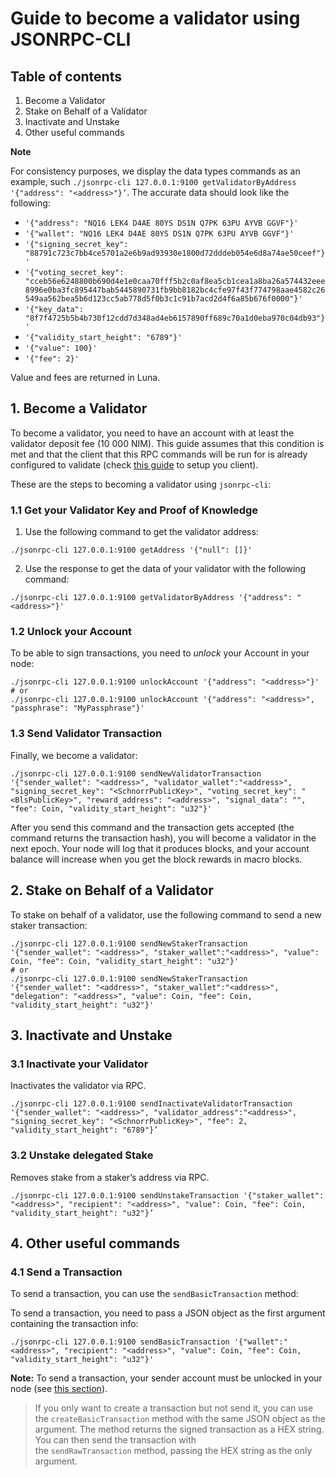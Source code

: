# Guide to become a validator using JSONRPC-CLI

## Table of contents

1. Become a Validator
2. Stake on Behalf of a Validator
3. Inactivate and Unstake
4. Other useful commands

**Note**

For consistency purposes, we display the data types commands as an example, such `./jsonrpc-cli 127.0.0.1:9100 getValidatorByAddress '{"address": "<address>"}’`. The accurate data should look like the following:

- `'{"address": "NQ16 LEK4 D4AE 80YS DS1N Q7PK 63PU AYVB GGVF"}'`
- `'{"wallet": "NQ16 LEK4 D4AE 80YS DS1N Q7PK 63PU AYVB GGVF"}'`
- `'{"signing_secret_key": "88791c723c7bb4ce5701a2e6b9ad93930e1800d72dddeb054e6d8a74ae50ceef"}'`
- `'{"voting_secret_key": "cceb56e6248800b690d4e1e0caa70fff5b2c0af8ea5cb1cea1a8ba26a574432eee8996e0ba3fc895447bab5445890731fb9bb8182bc4cfe97f43f774798aae4582c26549aa562bea5b6d123cc5ab778d5f0b3c1c91b7acd2d4f6a85b676f0000"}'`
- `'{"key_data": "8f7f4725b5b4b730f12cdd7d348ad4eb6157890ff689c70a1d0eba970c04db93"}'`
- `'{"validity_start_height": "6789"}'`
- `'{"value": 100}'`
- `'{"fee": 2}'`

Value and fees are returned in Luna.

## 1. Become a Validator

To become a validator, you need to have an account with at least the validator deposit fee (10 000 NIM).
This guide assumes that this condition is met and that the client that this RPC commands will be run for is already configured to validate (check [this guide](becoming_validator.md#22-configure) to setup you client).

These are the steps to becoming a validator using `jsonrpc-cli`:

### 1.1 Get your Validator Key and Proof of Knowledge

1. Use the following command to get the validator address:

```
./jsonrpc-cli 127.0.0.1:9100 getAddress '{"null": []}'
```

2. Use the response to get the data of your validator with the following command:

```
./jsonrpc-cli 127.0.0.1:9100 getValidatorByAddress '{"address": "<address>"}'
```

### 1.2 Unlock your Account

To be able to sign transactions, you need to *unlock* your Account in your node:

```
./jsonrpc-cli 127.0.0.1:9100 unlockAccount '{"address": "<address>"}'
# or
./jsonrpc-cli 127.0.0.1:9100 unlockAccount '{"address": "<address>", "passphrase": "MyPassphrase"}'
```

### 1.3 Send Validator Transaction

Finally, we become a validator:

```
./jsonrpc-cli 127.0.0.1:9100 sendNewValidatorTransaction '{"sender_wallet": "<address>", "validator_wallet":"<address>", "signing_secret_key": "<SchnorrPublicKey>", "voting_secret_key": "<BlsPublicKey>", "reward_address": "<address>", "signal_data": "", "fee": Coin, "validity_start_height": "u32"}'
```

After you send this command and the transaction gets accepted (the command returns the transaction hash), you will become a validator in the next epoch. Your node will log that it produces blocks, and your account balance will increase when you get the block rewards in macro blocks.

## 2. Stake on Behalf of a Validator

To stake on behalf of a validator, use the following command to send a new staker transaction:

```
./jsonrpc-cli 127.0.0.1:9100 sendNewStakerTransaction '{"sender_wallet": "<address>", "staker_wallet":"<address>", "value": Coin, "fee": Coin, "validity_start_height": "u32"}'
# or
./jsonrpc-cli 127.0.0.1:9100 sendNewStakerTransaction '{"sender_wallet": "<address>", "staker_wallet":"<address>", "delegation": "<address>", "value": Coin, "fee": Coin, "validity_start_height": "u32"}'
```

## 3. Inactivate and Unstake

### 3.1 Inactivate your Validator

Inactivates the validator via RPC.

```
./jsonrpc-cli 127.0.0.1:9100 sendInactivateValidatorTransaction '{"sender_wallet": "<address>", "validator_address":"<address>", "signing_secret_key": "<SchnorrPublicKey>", "fee": 2, "validity_start_height": "6789"}’
```

### 3.2 Unstake delegated Stake

Removes stake from a staker’s address via RPC.

```
./jsonrpc-cli 127.0.0.1:9100 sendUnstakeTransaction '{"staker_wallet": "<address>", "recipient": "<address>", "value": Coin, "fee": Coin, "validity_start_height": "u32"}’
```

## 4. Other useful commands

### 4.1 Send a Transaction

To send a transaction, you can use the `sendBasicTransaction` method:

To send a transaction, you need to pass a JSON object as the first argument containing the transaction info:

```
./jsonrpc-cli 127.0.0.1:9100 sendBasicTransaction '{"wallet":"<address>", "recipient": "<address>", "value": Coin, "fee": Coin, "validity_start_height": "u32"}'
```

**Note:** To send a transaction, your sender account must be unlocked in your node (see [this section](#12-unlock-your-account)).

> If you only want to create a transaction but not send it, you can use the `createBasicTransaction` method with the same JSON object as the argument. The method returns the signed transaction as a HEX string. You can then send the transaction with the `sendRawTransaction` method, passing the HEX string as the only argument.
> 
